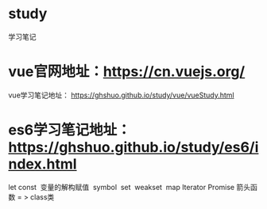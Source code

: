 # study
学习笔记

# vue官网地址：https://cn.vuejs.org/
vue学习笔记地址： https://ghshuo.github.io/study/vue/vueStudy.html

# es6学习笔记地址：https://ghshuo.github.io/study/es6/index.html
  let
  const
  变量的解构赋值
  symbol
  set
  weakset
  map
  Iterator
  Promise
  箭头函数 = >
  class类
